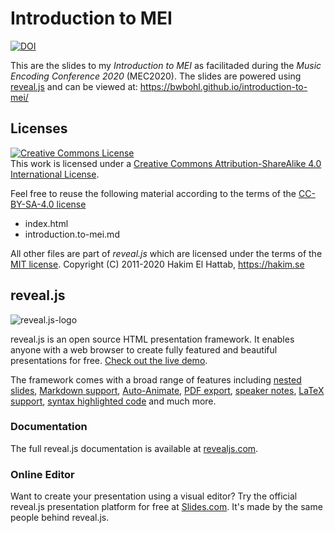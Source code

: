 # Introduction to MEI

[![DOI](https://zenodo.org/badge/266627212.svg)](https://zenodo.org/badge/latestdoi/266627212)

This are the slides to my *Introduction to MEI* as facilitaded during the *Music Encoding Conference 2020* (MEC2020). The slides are powered using [reveal.js](https://revealjs.com/) and can be viewed at: https://bwbohl.github.io/introduction-to-mei/

## Licenses

<a rel="license" href="http://creativecommons.org/licenses/by-sa/4.0/"><img alt="Creative Commons License" style="border-width:0" src="https://i.creativecommons.org/l/by-sa/4.0/88x31.png" /></a><br />This work is licensed under a <a rel="license" href="http://creativecommons.org/licenses/by-sa/4.0/">Creative Commons Attribution-ShareAlike 4.0 International License</a>.

Feel free to reuse the following material according to the terms of the [CC-BY-SA-4.0 license](LICENSE)

* index.html
* introduction.to-mei.md

All other files are part of _reveal.js_ which are licensed under the terms of the 
[MIT license](LICENSES/reveal.js-LICENSE).
Copyright (C) 2011-2020 Hakim El Hattab, https://hakim.se


## reveal.js
![reveal.js-logo](https://hakim-static.s3.amazonaws.com/reveal-js/logo/v1/reveal-black-text.svg)

reveal.js is an open source HTML presentation framework. It enables anyone with a web browser to create fully featured and beautiful presentations for free. [Check out the live demo](https://revealjs.com/).

The framework comes with a broad range of features including [nested slides](https://revealjs.com/vertical-slides/), [Markdown support](https://revealjs.com/markdown/), [Auto-Animate](https://revealjs.com/auto-animate/), [PDF export](https://revealjs.com/pdf-export/), [speaker notes](https://revealjs.com/speaker-view/), [LaTeX support](https://revealjs.com/math/), [syntax highlighted code](https://revealjs.com/code/) and much more.

### Documentation
The full reveal.js documentation is available at [revealjs.com](https://revealjs.com).

### Online Editor
Want to create your presentation using a visual editor? Try the official reveal.js presentation platform for free at [Slides.com](https://slides.com). It's made by the same people behind reveal.js.


